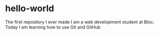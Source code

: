 # hello-world
The first repository I ever made
I am a web development student at Bloc. Today I am learning how to use Git and GitHub
